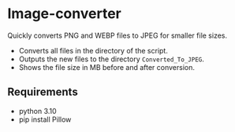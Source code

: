 # Image-converter
Quickly converts PNG and WEBP files to JPEG for smaller file sizes. 
* Converts all files in the directory of the script.
* Outputs the new files to the directory ```Converted_To_JPEG```.
* Shows the file size in MB before and after conversion.

## Requirements
* python 3.10
* pip install Pillow

